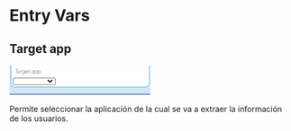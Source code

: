 # Entry Vars

## Target app

![](../../../../.gitbook/assets/image%20%28587%29.png)

Permite seleccionar la aplicación de la cual se va a extraer la información de los usuarios.

